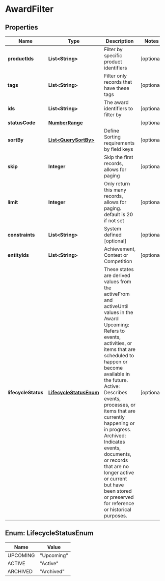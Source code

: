 

# AwardFilter


## Properties

Name | Type | Description | Notes
------------ | ------------- | ------------- | -------------
**productIds** | **List&lt;String&gt;** | Filter by specific product identifiers |  [optional]
**tags** | **List&lt;String&gt;** | Filter only records that have these tags |  [optional]
**ids** | **List&lt;String&gt;** | The award identifiers to filter by |  [optional]
**statusCode** | [**NumberRange**](NumberRange.md) |  |  [optional]
**sortBy** | [**List&lt;QuerySortBy&gt;**](QuerySortBy.md) | Define Sorting requirements by field keys |  [optional]
**skip** | **Integer** | Skip the first records, allows for paging |  [optional]
**limit** | **Integer** | Only return this many records, allows for paging. default is 20 if not set |  [optional]
**constraints** | **List&lt;String&gt;** | System defined [optional] |  [optional]
**entityIds** | **List&lt;String&gt;** | Achievement, Contest or Competition |  [optional]
**lifecycleStatus** | [**LifecycleStatusEnum**](#LifecycleStatusEnum) | These states are derived values from the activeFrom and activeUntil values in the Award Upcoming: Refers to events, activities, or items that are scheduled to happen or become available in the future. Active: Describes events, processes, or items that are currently happening or in progress. Archived: Indicates events, documents, or records that are no longer active or current but have been stored or preserved for reference or historical purposes. |  [optional]



## Enum: LifecycleStatusEnum

Name | Value
---- | -----
UPCOMING | &quot;Upcoming&quot;
ACTIVE | &quot;Active&quot;
ARCHIVED | &quot;Archived&quot;



